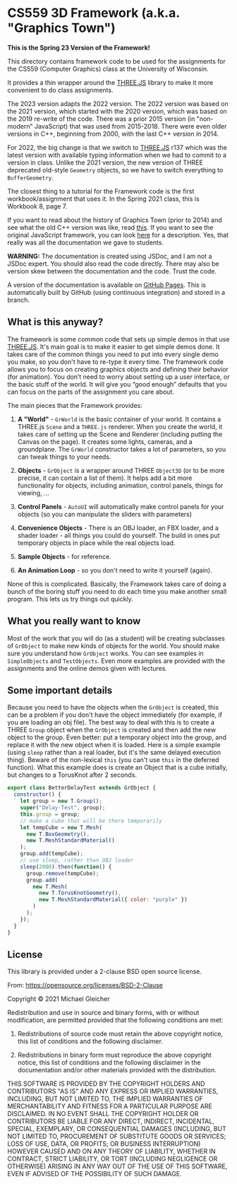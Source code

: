 # CS559 3D Framework (a.k.a. "Graphics Town")

**This is the Spring 23 Version of the Framework!**

This directory contains framework code to be used for the assignments for the
CS559 (Computer Graphics) class at the University of Wisconsin.

It provides a thin wrapper around the [THREE.JS](https://threejs.org/) library to make
it more convenient to do class assignments.

The 2023 version adapts the 2022 version. 
The 2022 version was based on the 2021 version, which started with the 2020 version, which was based on the 2019 re-write of the code.
There was a prior 2015 version (in "non-modern" JavaScript) that was used from 2015-2018.
There were even older versions in C++, beginning from 2000, with the last C++ version in 2014.

For 2022, the big change is that we switch to [THREE.JS](https://threejs.org/) r137 which was the latest version with available typing information when we had to commit to a version in class. Unlike the 2021 version, the new version of THREE deprecated old-style `Geometry` objects, so we have to switch everything to `BufferGeometry`.

The closest thing to a tutorial for the Framework code is the first workbook/assignment that uses it.
In the Spring 2021 class, this is Workbook 8, page 7.

If you want to read about the history of Graphics Town (prior to 2014) and see what the old C++ version was like, read [this](http://graphics.cs.wisc.edu/WP/cs559-fall2014/2014/11/07/project-2-graphics-town-framework-code/). If you want to see the original JavaScript framework, you can look [here](http://graphics.cs.wisc.edu/WP/cs559-fall2015/2015/10/15/project-program-group-2-graphics-town/) for a description. Yes, that really was all the documentation we gave to students.

**WARNING:** The documentation is created using JSDoc, and I am not a JSDoc expert. You should also read the code directly. There may also be version skew between the documentation and the code. Trust the code.

A version of the documentation is available on [GitHub Pages](https://cs559.github.io/CS559-Framework/). This is automatically built by GitHub (using continuous integration) and stored in a branch.

## What is this anyway?

The framework is some common code that sets up simple demos in that use [THREE.JS](https://threejs.org/).
It's main goal is to make it easier to get simple demos done. It takes care of the common things you need to 
put into every single demo you make, so you don't have to re-type it every time. The framework code allows you to focus on creating graphics objects and defining their behavior (for animation). You don’t need to worry about setting up a user interface, or the basic stuff of the world. It will give you “good enough” defaults that you can focus on the parts of the assignment you care about.

The main pieces that the Framework provides:

1. **A "World"** - `GrWorld` is the basic container of your world. It contains a THREE.js `Scene` and a `THREE.js` renderer. When you create the world, it takes care of setting up the Scene and Renderer (including putting the Canvas on the page). It creates some lights, cameras, and a groundplane. The `GrWorld` constructor takes a lot of parameters, so you can tweak things to your needs.

2. **Objects** - `GrObject` is a wrapper around THREE `Object3D` (or to be more precise, it can contain a list of them). It helps add a bit more functionality for objects, including animation, control panels, things for viewing, ...

3. **Control Panels** - `AutoUI` will automatically make control panels for your objects (so you can manipulate the sliders with parameters)

4. **Convenience Objects** - There is an OBJ loader, an FBX loader, and a shader loader - all things you could do yourself. The build in ones put temporary objects in place while the real objects load.

5. **Sample Objects** - for reference.

6. **An Animation Loop** - so you don't need to write it yourself (again).

None of this is complicated. Basically, the Framework takes care of doing a bunch of the boring stuff you need to do each time you make another small program. This lets us try things out quickly.

## What you really want to know

Most of the work that you will do (as a student) will be creating subclasses of `GrObject` to make new kinds of objects for the world. You should make sure you understand how `GrObject` works. You can see examples in `SimpleObjects` and `TestObjects`. Even more examples are provided with the assignments and the online demos given with lectures.

## Some important details

Because you need to have the objects when the `GrObject` is created, this can be a problem if you don't have the object immediately (for example, if you are loading an obj file). The best way to deal with this is to create a THREE `Group` object when the `GrObject` is created and then add the new object to the group. Even better: put a temporary object into the group, and replace it with the new object when it is loaded. Here is a simple example (using `sleep` rather than a real loader, but it's the same delayed execution thing). Beware of the non-lexical `this` (you can't use `this` in the deferred function). What this example does is create an Object that is a cube initially, but changes to a TorusKnot after 2 seconds.

```javascript
export class BetterDelayTest extends GrObject {
  constructor() {
    let group = new T.Group();
    super("Delay-Test", group);
    this.group = group;
    // make a cube that will be there temporarily
    let tempCube = new T.Mesh(
      new T.BoxGeometry(),
      new T.MeshStandardMaterial()
    );
    group.add(tempCube);
    // use sleep, rather than OBJ loader
    sleep(2000).then(function() {
      group.remove(tempCube);
      group.add(
        new T.Mesh(
          new T.TorusKnotGeometry(),
          new T.MeshStandardMaterial({ color: "purple" })
        )
      );
    });
  }
}
```

##  License

This library is provided under a 2-clause BSD open source license. 

From: https://opensource.org/licenses/BSD-2-Clause

Copyright &copy; 2021 Michael Gleicher

Redistribution and use in source and binary forms, with or without modification, are permitted provided that the following conditions are met:

1. Redistributions of source code must retain the above copyright notice, this list of conditions and the following disclaimer.

2. Redistributions in binary form must reproduce the above copyright notice, this list of conditions and the following disclaimer in the documentation and/or other materials provided with the distribution.

THIS SOFTWARE IS PROVIDED BY THE COPYRIGHT HOLDERS AND CONTRIBUTORS "AS IS" AND ANY EXPRESS OR IMPLIED WARRANTIES, INCLUDING, BUT NOT LIMITED TO, THE IMPLIED WARRANTIES OF MERCHANTABILITY AND FITNESS FOR A PARTICULAR PURPOSE ARE DISCLAIMED. IN NO EVENT SHALL THE COPYRIGHT HOLDER OR CONTRIBUTORS BE LIABLE FOR ANY DIRECT, INDIRECT, INCIDENTAL, SPECIAL, EXEMPLARY, OR CONSEQUENTIAL DAMAGES (INCLUDING, BUT NOT LIMITED TO, PROCUREMENT OF SUBSTITUTE GOODS OR SERVICES; LOSS OF USE, DATA, OR PROFITS; OR BUSINESS INTERRUPTION) HOWEVER CAUSED AND ON ANY THEORY OF LIABILITY, WHETHER IN CONTRACT, STRICT LIABILITY, OR TORT (INCLUDING NEGLIGENCE OR OTHERWISE) ARISING IN ANY WAY OUT OF THE USE OF THIS SOFTWARE, EVEN IF ADVISED OF THE POSSIBILITY OF SUCH DAMAGE.